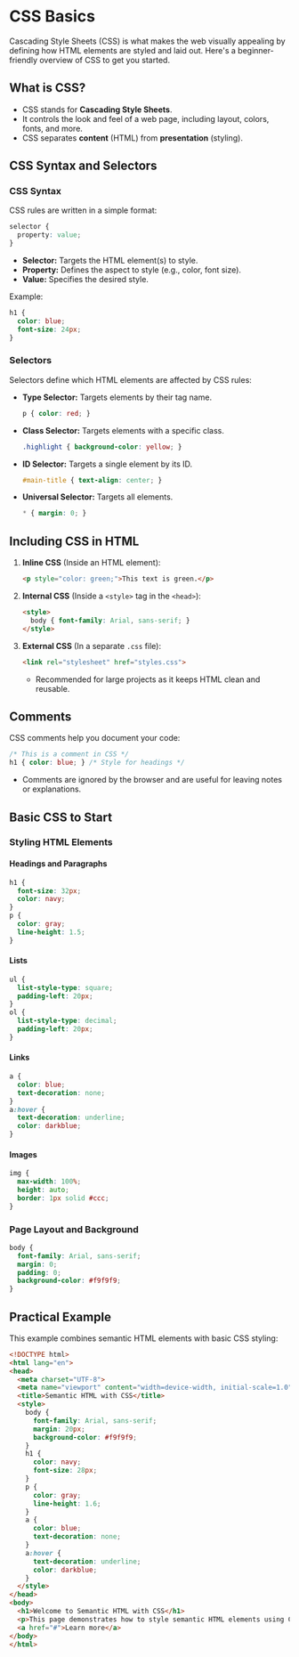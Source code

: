 # CSS Basics

Cascading Style Sheets (CSS) is what makes the web visually appealing by defining how HTML elements are styled and laid out. Here's a beginner-friendly overview of CSS to get you started.

## What is CSS?
- CSS stands for **Cascading Style Sheets**.
- It controls the look and feel of a web page, including layout, colors, fonts, and more.
- CSS separates **content** (HTML) from **presentation** (styling).

## CSS Syntax and Selectors

### CSS Syntax
CSS rules are written in a simple format:

```css
selector {
  property: value;
}
```

- **Selector:** Targets the HTML element(s) to style.
- **Property:** Defines the aspect to style (e.g., color, font size).
- **Value:** Specifies the desired style.

Example:
```css
h1 {
  color: blue;
  font-size: 24px;
}
```

### Selectors
Selectors define which HTML elements are affected by CSS rules:

- **Type Selector:** Targets elements by their tag name.
  ```css
  p { color: red; }
  ```

- **Class Selector:** Targets elements with a specific class.
  ```css
  .highlight { background-color: yellow; }
  ```

- **ID Selector:** Targets a single element by its ID.
  ```css
  #main-title { text-align: center; }
  ```

- **Universal Selector:** Targets all elements.
  ```css
  * { margin: 0; }
  ```

## Including CSS in HTML

1. **Inline CSS** (Inside an HTML element):
   ```html
   <p style="color: green;">This text is green.</p>
   ```

2. **Internal CSS** (Inside a `<style>` tag in the `<head>`):
   ```html
   <style>
     body { font-family: Arial, sans-serif; }
   </style>
   ```

3. **External CSS** (In a separate `.css` file):
   ```html
   <link rel="stylesheet" href="styles.css">
   ```
   - Recommended for large projects as it keeps HTML clean and reusable.

## Comments
CSS comments help you document your code:

```css
/* This is a comment in CSS */
h1 { color: blue; } /* Style for headings */
```

- Comments are ignored by the browser and are useful for leaving notes or explanations.

## Basic CSS to Start

### Styling HTML Elements

#### Headings and Paragraphs
```css
h1 {
  font-size: 32px;
  color: navy;
}
p {
  color: gray;
  line-height: 1.5;
}
```

#### Lists
```css
ul {
  list-style-type: square;
  padding-left: 20px;
}
ol {
  list-style-type: decimal;
  padding-left: 20px;
}
```

#### Links
```css
a {
  color: blue;
  text-decoration: none;
}
a:hover {
  text-decoration: underline;
  color: darkblue;
}
```

#### Images
```css
img {
  max-width: 100%;
  height: auto;
  border: 1px solid #ccc;
}
```

### Page Layout and Background
```css
body {
  font-family: Arial, sans-serif;
  margin: 0;
  padding: 0;
  background-color: #f9f9f9;
}
```

## Practical Example

This example combines semantic HTML elements with basic CSS styling:

```html
<!DOCTYPE html>
<html lang="en">
<head>
  <meta charset="UTF-8">
  <meta name="viewport" content="width=device-width, initial-scale=1.0">
  <title>Semantic HTML with CSS</title>
  <style>
    body {
      font-family: Arial, sans-serif;
      margin: 20px;
      background-color: #f9f9f9;
    }
    h1 {
      color: navy;
      font-size: 28px;
    }
    p {
      color: gray;
      line-height: 1.6;
    }
    a {
      color: blue;
      text-decoration: none;
    }
    a:hover {
      text-decoration: underline;
      color: darkblue;
    }
  </style>
</head>
<body>
  <h1>Welcome to Semantic HTML with CSS</h1>
  <p>This page demonstrates how to style semantic HTML elements using CSS.</p>
  <a href="#">Learn more</a>
</body>
</html>
```